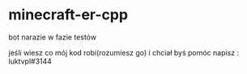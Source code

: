 # minecraft-er-cpp
bot narazie w fazie testów

jeśli wiesz co mój kod robi(rozumiesz go) i chciał byś pomóc napisz : luktvpl#3144
